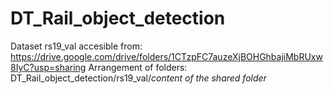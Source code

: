 # DT_Rail_object_detection

Dataset rs19_val accesible from: https://drive.google.com/drive/folders/1CTzpFC7auzeXjBOHGhbajiMbRUxw8IyC?usp=sharing
Arrangement of folders: DT_Rail_object_detection/rs19_val/*content of the shared folder*
